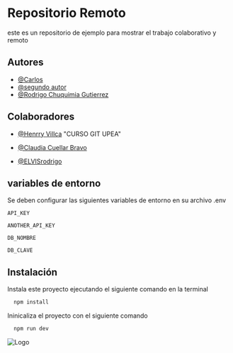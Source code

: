 
# Repositorio Remoto

este es un repositorio de ejemplo para mostrar el trabajo colaborativo y remoto


## Autores

- [@Carlos](https://www.github.com/octokatherine)
- [@segundo autor](https://www.github.com/octokatherine)
- [@Rodrigo Chuquimia Gutierrez](https://github.com/RodCodeX)

## Colaboradores

- [@Henrry Villca](https://github.com/Vhenrry) "CURSO GIT UPEA"
- [@Claudia Cuellar Bravo](https://github.com/ClauMaty)

- [@ELVISrodrigo](https://github.com/ELVISrodrigo)
## variables de entorno

Se deben configurar las siguientes variables de entorno en su archivo .env

`API_KEY`

`ANOTHER_API_KEY`

`DB_NOMBRE`

`DB_CLAVE`


## Instalación

Instala este proyecto ejecutando el siguiente comando en la terminal

```bash
  npm install
```

Ininicaliza el proyecto con el siguiente comando


```bash
  npm run dev
```
![Logo](https://dev-to-uploads.s3.amazonaws.com/uploads/articles/th5xamgrr6se0x5ro4g6.png)

